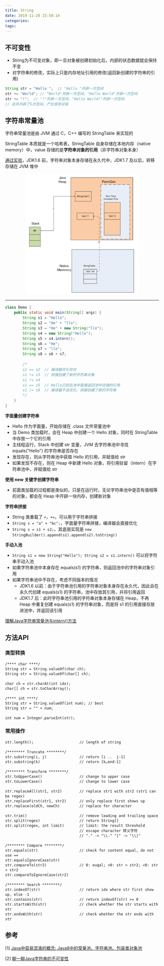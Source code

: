 ```yaml
---
title: String
date: 2019-11-20 15:50:14
categories: 
tags:
---
```

## 不可变性
- String为不可变对象，即一旦对象被创建初始化后，内部的状态数据就会保持不变
- 对字符串的修改，实际上只是内存地址引用的修改(返回新创建的字符串的引用)

```java
String str = "Hello ";  // "Hello "开辟一次空间
str += "World"; // “World"开辟一次空间，"Hello World"开辟一次空间
str += "!";  // "!"开辟一次空间，"Hello World!"开辟一次空间
// 总共开辟了5次空间，产生很多垃圾
```

## 字符串常量池
字符串常量池是由 JVM 通过 C，C++ 编写的 StringTable 来实现的

StringTable 本质就是一个哈希表，StringTable 自身存储在本地内存（native memory）中，value 存储的是**字符串对象的引用**（非字符串对象本身）

[通过实验](https://zhuanlan.zhihu.com/p/110307661)，JDK1.6 前，字符串对象本身存储在永久代中，JDK1.7 及以后，转移存储在 JVM 堆中

<div align=center>

<img src="/img/Java/StringTable.png" style="zoom:80%">

</div>

---
```java
class Demo {
    public static void main(String[] args) {
        String s1 = "Hello";
        String s2 = "He" + "llo";
        String s3 = "He" + new String("llo");
        String s4 = new String("Hello");
        String s5 = s4.intern();
        String s6 = "He";
        String s7 = "llo";
        String s8 = s6 + s7;

        /*
        s1 == s2  // 编译器优化存在
        s1 != s3  // 拼接创建了新的字符串对象
        s1 != s4
        s1 == s5  // Hello已经在池中直接返回池中存储的引用
        s1 != s8  // 编译器不会优化，拼接创建了新的字符串
        */
    }
}
```

**字面量创建字符串**
- Hello 作为字面量，开始存储在 .class 文件常量池中
- 当 Demo 类加载时，会在 Heap 中创建一个 Hello 对象，同时在 StringTable 中存放一个它的引用
- 主线程运行，Stack 中创建 str 变量，JVM 去字符串池中寻找 equals("Hello") 的字符串是否存在
- 发现存在，则从字符串池中获取 Hello 的引用，并赋值给 str
- 如果发现不存在，则在 Heap 中新建 Hello 对象，将引用驻留（intern）在字符串池中，并赋值给 str

**使用 new 关键字创建字符串**  
- 前面类加载的过程都是类似的，只是在运行时，无论字符串池中是否有值相等的对象，都会在 Heap 中开辟一块内存，创建新对象

**字符串拼接**  
- String 类重载了 `+`，`+=`，可以用于字符串拼接
- `String s = "a" + "bc";`，字面量字符串拼接，编译器会直接优化 
- `Stirng s = s1 + s2;`，其底层实现是 `new StringBuilder().append(s1).append(s2).toString()`

**手动入池**  
- `String s1 = new String("Hello"); String s2 = s1.intern()` 可以将字符串手动入池
- 如果字符串池中本身存在 equals(s1) 的字符串，则返回池中的字符串对象引用
- 如果字符串池中不存在，考虑不同版本的情况
    + JDK1.6 以前：由于字符串池引用的字符串对象本身存在永久代，因此会在永久代创建 equals(s1) 的字符串，池中存放其引用，并将引用返回
    + JDK1.7 后：此时字符串池引用的字符串对象本身存储在 Heap，不再 Heap 中重复创建 equals(s1) 的字符串对象，而是将 s1 的引用直接存放进池中，并返回该引用

[理解Java字符串常量池与intern()方法](https://www.cnblogs.com/justcooooode/p/7603381.html)

## 方法API
### 类型转换
```java{1,8}
/**** char ****/
String str = String.valueOf(char ch);
String str = String.valueOf(char[] ch);

char ch = str.charAt(int idx);
char[] ch = str.toCharArray();

/**** int ****/
String str = String.valueOf(int num); // best
String str = "" + num; 

int num = Integer.parseInt(str);
```

### 常用操作
```java{3,7,21,27}
str.length();                     // length of string

/******** Truncate ********/
str.substring(i, j)               // return [i ..  j-1]   
str.substring(k)                  // return [k…end-1]

/******** Transform ********/
str.toUpperCase()                 // change to upper case
str.toLowerCase()                 // change to lower case

str.replaceAll(str1, str2)        // replace str1 with str2 (str1 can be regex)
str.replaceFirst(str1, str2)      // only replace first shows up
str.replace(oldCh, newCh)         // replace for character

str.trim()                        // remove leading and trailing space
str.split(regex)                  // return String[]
str.split(regex, int limit)       // limit: the result threshold
                                  // escape character 转义字符 
                                  // "." -> "\\." "|" -> "\\|"

/******** Compare ********/
str.equals(str)                   // check for content equal, do not use ==
str.equalsIgnoreCase(str)
str.compareTo(str2)               // 0: euqal; >0: str > str2; <0: str < str2
str.compareToIgnoreCase(str2)

/******** Search ********/
str.indexOf(str)                  // return idx where str first show up, else -1   
str.contains(str)                 // return indexOf(str) >= 0
str.startsWith(str)               // check whether the str starts with str
str.endsWith(str)                 // check whether the str ends with str
```

## 参考
[1] [Java中容易混淆的概念: Java8中的常量池、字符串池、包装类对象池](https://blog.csdn.net/Xu_JL1997/article/details/89150026)

[2] [聊一聊Java字符串的不可变性](https://www.cnblogs.com/one12138/p/11379840.html)